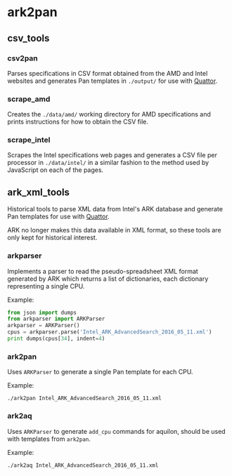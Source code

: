 # ark2pan

## csv_tools

### csv2pan

Parses specifications in CSV format obtained from the AMD and Intel websites and generates Pan templates in `./output/` for use with [Quattor](www.quattor.org).

### scrape_amd

Creates the `./data/amd/` working directory for AMD specifications and prints instructions for how to obtain the CSV file.

### scrape_intel

Scrapes the Intel specifications web pages and generates a CSV file per processor in `./data/intel/` in a similar fashion to the method used by JavaScript on each of the pages.

## ark_xml_tools

Historical tools to parse XML data from Intel's ARK database and generate Pan templates for use with [Quattor](www.quattor.org).

ARK no longer makes this data available in XML format, so these tools are only kept for historical interest.

### arkparser

Implements a parser to read the pseudo-spreadsheet XML format generated by ARK which returns a list of dictionaries, each dictionary representing a single CPU.

Example:
```python
from json import dumps
from arkparser import ARKParser
arkparser = ARKParser()
cpus = arkparser.parse('Intel_ARK_AdvancedSearch_2016_05_11.xml')
print dumps(cpus[34], indent=4)
```


### ark2pan

Uses `ARKParser` to generate a single Pan template for each CPU.

Example:
```
./ark2pan Intel_ARK_AdvancedSearch_2016_05_11.xml
```


### ark2aq

Uses `ARKParser` to generate `add_cpu` commands for aquilon, should be used with templates from `ark2pan`.

Example:
```
./ark2aq Intel_ARK_AdvancedSearch_2016_05_11.xml
```
